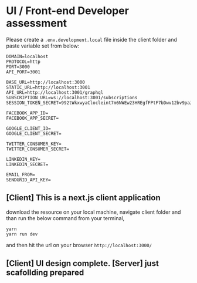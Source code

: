 # UI / Front-end Developer assessment

Please create a `.env.development.local` file inside the client folder and paste variable set from below:

```
DOMAIN=localhost
PROTOCOL=http
PORT=3000
API_PORT=3001

BASE_URL=http://localhost:3000
STATIC_URL=http://localhost:3001
API_URL=http://localhost:3001/graphql
SUBSCRIPTION_URL=ws://localhost:3001/subscriptions
SESSION_TOKEN_SECRET=992tWkxwyaClocleint7m6NWEw23HREgfFPtF7bDwv12bv9paJe

FACEBOOK_APP_ID=
FACEBOOK_APP_SECRET=

GOOGLE_CLIENT_ID=
GOOGLE_CLIENT_SECRET=

TWITTER_CONSUMER_KEY=
TWITTER_CONSUMER_SECRET=

LINKEDIN_KEY=
LINKEDIN_SECRET=

EMAIL_FROM=
SENDGRID_API_KEY=
```

## [Client] This is a next.js client application
download the resource on your local machine, navigate client folder and than run the below command from your terminal,

```
yarn
yarn run dev
```
and then hit the url on your browser `http://localhost:3000/`

## [Client] UI design complete. [Server] just scafollding prepared
